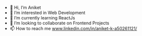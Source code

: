 - 👋 Hi, I’m Aniket 
- 👀 I’m interested in Web Development
- 🌱 I’m currently learning ReactJs
- 💞️ I’m looking to collaborate on Frontend Projects 
- 📫 How to reach me www.linkedin.com/in/aniket-k-a50261121/

<!---
aniket12july/aniket12july is a ✨ special ✨ repository because its `README.md` (this file) appears on your GitHub profile.
You can click the Preview link to take a look at your changes.
--->
